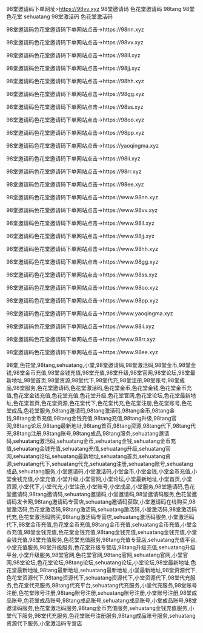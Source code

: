  98堂邀请码下单网址>https://98vv.xyz 98堂邀请码 色花堂邀请码 98tang 98堂 色花堂 sehuatang 98堂激活码 色花堂激活码 


<p>98堂邀请码色花堂邀请码下单网站点击→https://98nn.xyz</p>
<p>98堂邀请码色花堂邀请码下单网站点击→https://98vv.xyz</p>
<p>98堂邀请码色花堂邀请码下单网站点击→https://98ll.xyz</p>
<p>98堂邀请码色花堂邀请码下单网站点击→https://98jj.xyz</p>
<p>98堂邀请码色花堂邀请码下单网站点击→https://98hh.xyz</p>
<p>98堂邀请码色花堂邀请码下单网站点击→https://98gg.xyz</p>
<p>98堂邀请码色花堂邀请码下单网站点击→https://98ss.xyz</p>
<p>98堂邀请码色花堂邀请码下单网站点击→https://98oo.xyz</p>
<p>98堂邀请码色花堂邀请码下单网站点击→https://98pp.xyz</p>
<p>98堂邀请码色花堂邀请码下单网站点击→https://yaoqingma.xyz</p>
<p>98堂邀请码色花堂邀请码下单网站点击→https://98ii.xyz</p>
<p>98堂邀请码色花堂邀请码下单网站点击→https://98rr.xyz</p>
<p>98堂邀请码色花堂邀请码下单网站点击→https://98ee.xyz</p>
<p>98堂邀请码色花堂邀请码下单网站点击→https://www.98nn.xyz</p>
<p>98堂邀请码色花堂邀请码下单网站点击→https://www.98vv.xyz</p>
<p>98堂邀请码色花堂邀请码下单网站点击→https://www.98ll.xyz</p>
<p>98堂邀请码色花堂邀请码下单网站点击→https://www.98jj.xyz</p>
<p>98堂邀请码色花堂邀请码下单网站点击→https://www.98hh.xyz</p>
<p>98堂邀请码色花堂邀请码下单网站点击→https://www.98gg.xyz</p>
<p>98堂邀请码色花堂邀请码下单网站点击→https://www.98ss.xyz</p>
<p>98堂邀请码色花堂邀请码下单网站点击→https://www.98oo.xyz</p>
<p>98堂邀请码色花堂邀请码下单网站点击→https://www.98pp.xyz</p>
<p>98堂邀请码色花堂邀请码下单网站点击→https://www.yaoqingma.xyz</p>
<p>98堂邀请码色花堂邀请码下单网站点击→https://www.98ii.xyz</p>
<p>98堂邀请码色花堂邀请码下单网站点击→https://www.98rr.xyz</p>
<p>98堂邀请码色花堂邀请码下单网站点击→https://www.98ee.xyz</p>

98堂,色花堂,98tang,sehuatang,小堂,98堂邀请码,98堂激活码,98堂金币,98堂金钱,98堂金币充值,98堂金钱充值,98堂充值,98堂升级,98堂官网,98堂论坛,98堂最新地址,98堂首页,98堂资源,98堂代下,98堂代充,98堂注册,98堂账号,98堂成品,98堂服务,色花堂邀请码,色花堂激活码,色花堂金币,色花堂金钱,色花堂金币充值,色花堂金钱充值,色花堂充值,色花堂升级,色花堂官网,色花堂论坛,色花堂最新地址,色花堂首页,色花堂资源,色花堂代下,色花堂代充,色花堂注册,色花堂账号,色花堂成品,色花堂服务,98tang邀请码,98tang激活码,98tang金币,98tang金钱,98tang金币充值,98tang金钱充值,98tang充值,98tang升级,98tang官网,98tang论坛,98tang最新地址,98tang首页,98tang资源,98tang代下,98tang代充,98tang注册,98tang账号,98tang成品,98tang服务,sehuatang邀请码,sehuatang激活码,sehuatang金币,sehuatang金钱,sehuatang金币充值,sehuatang金钱充值,sehuatang充值,sehuatang升级,sehuatang官网,sehuatang论坛,sehuatang最新地址,sehuatang首页,sehuatang资源,sehuatang代下,sehuatang代充,sehuatang注册,sehuatang账号,sehuatang成品,sehuatang服务,小堂邀请码,小堂激活码,小堂金币,小堂金钱,小堂金币充值,小堂金钱充值,小堂充值,小堂升级,小堂官网,小堂论坛,小堂最新地址,小堂首页,小堂资源,小堂代下,小堂代充,小堂注册,小堂账号,小堂成品,小堂服务,98堂邀请码,色花堂邀请码,98tang邀请码,sehuatang邀请码,小堂邀请码,98堂邀请码服务,色花堂邀请码发卡网,98tang邀请码专营店,sehuatang邀请码获取,小堂邀请码在线购买,98堂激活码,色花堂激活码,98tang激活码,sehuatang激活码,小堂激活码,98堂激活码代充,色花堂激活码购买,98tang激活码专营店,sehuatang激活码服务,小堂激活码代下,98堂金币充值,色花堂金币充值,98tang金币充值,sehuatang金币充值,小堂金币充值,98堂金钱充值,色花堂金钱充值,98tang金钱充值,sehuatang金钱充值,小堂金钱充值,98堂充值服务,色花堂充值服务,98tang充值专营店,sehuatang充值平台,小堂充值服务,98堂升级服务,色花堂升级专营店,98tang升级充值,sehuatang升级平台,小堂升级服务,98堂官网,色花堂官网,98tang官网,sehuatang官网,小堂官网,98堂论坛,色花堂论坛,98tang论坛,sehuatang论坛,小堂论坛,98堂最新地址,色花堂最新地址,98tang最新地址,sehuatang最新地址,小堂最新地址,98堂资源代下,色花堂资源代下,98tang资源代下,sehuatang资源代下,小堂资源代下,98堂代充服务,色花堂代充服务,98tang代充平台,sehuatang代充服务,小堂代充服务,98堂账号注册,色花堂账号注册,98tang账号注册,sehuatang账号注册,小堂账号注册,98堂成品账号,色花堂成品账号,98tang成品账号,sehuatang成品账号,小堂成品账号,98堂邀请码服务,色花堂激活码服务,98tang金币充值服务,sehuatang金钱充值服务,小堂代下服务,98堂代充服务,色花堂账号注册服务,98tang成品账号服务,sehuatang资源代下服务,小堂激活码专营店
